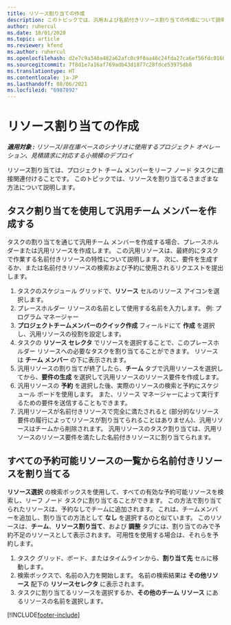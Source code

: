 ```yaml
---
title: リソース割り当ての作成
description: このトピックでは、汎用および名前付きリソース割り当ての作成について説明します。
author: ruhercul
ms.date: 10/01/2020
ms.topic: article
ms.reviewer: kfend
ms.author: ruhercul
ms.openlocfilehash: d2e7c9a340a482a62afc0c9f0aa46c24fda27ca6ef56fdc0160f06af846c0b53
ms.sourcegitcommit: 7f8d1e7a16af769adb43d1877c28fdce53975db8
ms.translationtype: HT
ms.contentlocale: ja-JP
ms.lasthandoff: 08/06/2021
ms.locfileid: "6987892"
---
```

# <a name="create-resource-assignments"></a>リソース割り当ての作成

_**適用対象 :** リソース/非在庫ベースのシナリオに使用するプロジェクト オペレーション、見積請求に対応する小規模のデプロイ_


リソース割り当ては、プロジェクト チーム メンバーをリーフ ノード タスクに直接関連付けることです。 このトピックでは、リソースを割り当てるさまざまな方法について説明します。

## <a name="create-a-generic-team-member-through-task-assignment"></a>タスク割り当てを使用して汎用チーム メンバーを作成する


タスクの割り当てを通じて汎用チーム メンバーを作成する場合、プレースホルダーまたは汎用リソースを作成します。 この汎用リソースは、最終的にタスクで作業する名前付きリソースの特性について説明します。 次に、要件を生成するか、または名前付きリソースの検索および予約に使用されるリクエストを提出します。

1. タスクのスケジュール グリッドで、**リソース** セルのリソース アイコンを選択します。
2. プレースホルダー リソースの名前として使用する名前を入力します。 例: プログラム マネージャー
3. **プロジェクトチームメンバーのクイック作成** フィールドにて **作成** を選択し、汎用リソースの役割を設定します。
4. タスクの **リソース セレクタ** でリソースを選択することで、このプレースホルダー リソースへの必要なタスクを割り当てることができます。 リソースは **チーム メンバー** の下に表示されます。
5. 汎用リソースの割り当てが終了したら、**チーム** タブで汎用リソースを選択してから、**要件の生成** を選択して汎用リソースのリソース要件を作成します。
6. 汎用リソースの **予約** を選択した後、実際のリソースの検索と予約にスケジュール ボードを使用します。 また、リソース マネージャーによって実行するための要件を送信することもできます。
7. 汎用リソースが名前付きリソースで完全に満たされると (部分的なリソース要件の履行によってリソースが割り当てられることはありません)、汎用リソースはチームから削除されます。 汎用リソースのタスク割り当ては、汎用リソースのリソース要件を満たした名前付きリソースに割り当てられます。

## <a name="assign-a-named-resource-from-the-list-of-all-bookable-resources"></a>すべての予約可能リソースの一覧から名前付きリソースを割り当てる

**リソース選択** の検索ボックスを使用して、すべての有効な予約可能リソースを検索し、リーフ ノード タスクに割り当てることができます。 この方法で割り当てられたリソースは、予約なしでチームに追加されます。 これは、チームメンバーを追加し、割り当ての方法として **なし** を選択するのと似ています。 このリソースは、**チーム**、**リソース割り当て**、および **調整** タブには、割り当てのみで予約不足のリソースとして表示されます。 可用性を使用する場合は、それらを予約します。

1. タスク グリッド、ボード、またはタイムラインから、**割り当て先** セルに移動します。
2. 検索ボックスで、名前の入力を開始します。 名前の検索結果は **その他リソース** 配下の **リソースセレクタ** に表示されます。
3. タスクに割り当てるリソースを選択するか、**その他のチーム リソース** にあるリソースの名前を選択します。


[!INCLUDE[footer-include](../includes/footer-banner.md)]